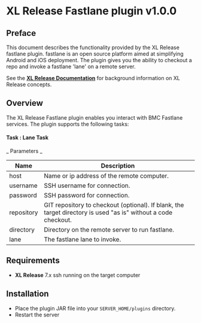# XL Release Fastlane plugin v1.0.0

## Preface ##

This document describes the functionality provided by the XL Release fastlane plugin.  fastlane is an open source platform aimed at simplifying Android and iOS deployment.  The plugin gives you the ability to checkout a repo and invoke a fastlane 'lane' on a remote server.

See the **[XL Release Documentation](https://docs.xebialabs.com/xl-release/)** for background information on XL Release concepts.

## Overview ##

The XL Release Fastlane plugin enables you interact with BMC Fastlane services.  The plugin supports the following tasks:

#### Task : Lane Task ####

_ Parameters _

Name | Description
------ | -------
host | Name or ip address of the remote computer.
username | SSH username for connection.
password | SSH password for connection.
repository | GIT repository to checkout (optional).  If blank, the target directory is used "as is" without a code checkout. 
directory | Directory on the remote server to run fastlane.
lane | The fastlane lane to invoke.

## Requirements ##
* **XL Release** 7.x
ssh running on the target computer

## Installation ##

* Place the plugin JAR file into your `SERVER_HOME/plugins` directory.
* Restart the server  
